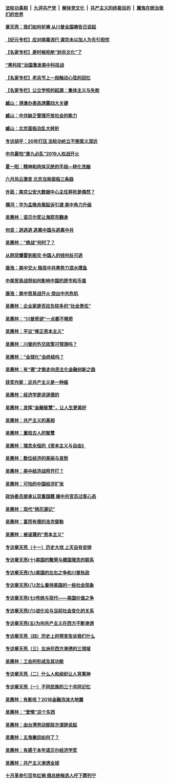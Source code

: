 

####  [法轮功真相](../../../../basic/blob/master/README.md?t=05141231) &nbsp;|&nbsp; [九评共产党](../../../../9ping.md/blob/master/README.md?t=05141231) &nbsp;|&nbsp; [解体党文化](../../../../jtdwh.md/blob/master/README.md?t=05141231)  &nbsp;|&nbsp; [共产主义的终极目的](../../../../gczydzjmd.md/blob/master/README.md?t=05141231) &nbsp;|&nbsp; [魔鬼在统治我们的世界](../../../../mgztzwmdsj.md/blob/master/README.md?t=05141231) 

#### [章天亮：我们如何祈祷 从川普全国祷告日说起](../pages/nsc423/n11944627.md?t=05141231) 

#### [【纪元专栏】应对病毒流行 渥京未以加人为先引担忧](../pages/nsc423/n11875714.md?t=05141231) 

#### [【名家专栏】是时候拒绝“封杀文化”了](../pages/nsc423/n11814093.md?t=05141231) 

#### [“黑科技”治国激发美中科技战](../pages/nsc423/n11638056.md?t=05141231) 

#### [【名家专栏】老兵节上一段触动心弦的回忆](../pages/nsc423/n11646016.md?t=05141231) 

#### [【名家专栏】公立学校的起源：集体主义与失败](../pages/nsc423/n11601833.md?t=05141231) 

#### [臧山：港澳办表态透露四大关键](../pages/nsc423/n11421628.md?t=05141231) 

#### [臧山：中共缺乏管理开放社会的能力](../pages/nsc423/n11407457.md?t=05141231) 

#### [臧山：北京面临治乱大转折](../pages/nsc423/n11406895.md?t=05141231) 

#### [专访胡平：20年打压 法轮功屹立不倒意义深远](../pages/nsc423/n11398800.md?t=05141231) 

#### [中共最怕“逢九必乱”2019人权战开火](../pages/nsc423/n11385248.md?t=05141231) 

#### [夏一阳：精神和肉体灭绝的手段—转化洗脑](../pages/nsc423/n11368250.md?t=05141231) 

#### [六月风云激变 北京当局面临三条路](../pages/nsc423/n11313668.md?t=05141231) 

#### [许茹：南京公安大数据中心主任猝死是偶然？](../pages/nsc423/n11064744.md?t=05141231) 

#### [横河：华为孟晚舟案起诉引渡 美中角力升级](../pages/nsc423/n11027230.md?t=05141231) 

#### [吴惠林：诺贝尔奖让海耶克翻身](../pages/nsc423/n10890049.md?t=05141231) 

#### [何坚：逃逃逃 逃离中国与逃离中共](../pages/nsc423/n10592891.md?t=05141231) 

#### [吴惠林：“商战”何时了？](../pages/nsc423/n10573558.md?t=05141231) 

#### [从网贷爆雷到股灾 中国人的钱何处可逃](../pages/nsc423/n10572800.md?t=05141231) 

#### [唐浩：美中交火 隐现中共黑势力混水摸鱼](../pages/nsc423/n10544040.md?t=05141231) 

#### [中美贸易战将如何影响中国的房市和币值](../pages/nsc423/n10543697.md?t=05141231) 

#### [唐浩：美中贸易战开火 烧出中共危机](../pages/nsc423/n10540126.md?t=05141231) 

#### [吴惠林：企业家是否应负较多的“社会责任”](../pages/nsc423/n10535022.md?t=05141231) 

#### [吴惠林：“川普奇迹”一点都不稀奇](../pages/nsc423/n10512808.md?t=05141231) 

#### [吴惠林：平议“修正资本主义”](../pages/nsc423/n10495724.md?t=05141231) 

#### [吴惠林：川普的外交政策可预测吗？](../pages/nsc423/n10462387.md?t=05141231) 

#### [吴惠林：“全球化”会终结吗？](../pages/nsc423/n10452838.md?t=05141231) 

#### [吴惠林：有“德”才能走向民主化金融创新之路](../pages/nsc423/n10432292.md?t=05141231) 

#### [获奖作家：这共产主义是一种癌](../pages/nsc423/n10431541.md?t=05141231) 

#### [吴惠林：经济学是讲道德的](../pages/nsc423/n10398014.md?t=05141231) 

#### [吴惠林：发挥“金融智慧”，让人生更美好](../pages/nsc423/n10375019.md?t=05141231) 

#### [吴惠林：共产主义的真相](../pages/nsc423/n10351394.md?t=05141231) 

#### [吴惠林：重拾古人的智慧](../pages/nsc423/n10337691.md?t=05141231) 

#### [吴惠林：理念永恒的《资本主义与自由》](../pages/nsc423/n10316274.md?t=05141231) 

#### [吴惠林：数位经济的美丽与哀愁](../pages/nsc423/n10292946.md?t=05141231) 

#### [吴惠林：美中经济战将开打？](../pages/nsc423/n10258825.md?t=05141231) 

#### [吴惠林：可怕的中国经济扩张](../pages/nsc423/n10219147.md?t=05141231) 

#### [政协委员提承认双重国籍 揭中共官员过客心态](../pages/nsc423/n10208809.md?t=05141231) 

#### [吴惠林：现代“桃花源记”](../pages/nsc423/n10185234.md?t=05141231) 

#### [吴惠林：富而有德的洛克斐勒](../pages/nsc423/n10142264.md?t=05141231) 

#### [吴惠林：被诬蔑的“资本主义”](../pages/nsc423/n10124816.md?t=05141231) 

#### [专访章天亮（十一）历史大戏 上天自有安排](../pages/nsc423/n10094905.md?t=05141231) 

#### [专访章天亮(十)美国的繁荣与建国理念的联系](../pages/nsc423/n10094899.md?t=05141231) 

#### [专访章天亮(九)美国的左右之争和川普执政](../pages/nsc423/n10094889.md?t=05141231) 

#### [专访章天亮(八)怎么看待美国的一些社会现象](../pages/nsc423/n10094857.md?t=05141231) 

#### [专访章天亮(七)传统与现代——美国价值之争](../pages/nsc423/n10093140.md?t=05141231) 

#### [专访章天亮(六)进化论与当前社会变化的关系](../pages/nsc423/n10092036.md?t=05141231) 

#### [专访章天亮(五)为何共产主义在西方不断渗透](../pages/nsc423/n10083620.md?t=05141231) 

#### [专访章天亮（四）历史上的预言告诉我们什么](../pages/nsc423/n10083606.md?t=05141231) 

#### [专访章天亮（三）左派在西方渗透的三领域](../pages/nsc423/n10081115.md?t=05141231) 

#### [吴惠林：工会的形成及其功能](../pages/nsc423/n10080633.md?t=05141231) 

#### [专访章天亮（二）什么人和组织让人背离神](../pages/nsc423/n10076637.md?t=05141231) 

#### [专访章天亮（一）不同民族的三个共同记忆](../pages/nsc423/n10074188.md?t=05141231) 

#### [吴惠林：有影呒？2018金融泡沫大地震](../pages/nsc423/n10040534.md?t=05141231) 

#### [吴惠林：“爱情”这个东西](../pages/nsc423/n10019423.md?t=05141231) 

#### [吴惠林：由台湾劳动部政次请辞说起](../pages/nsc423/n9979679.md?t=05141231) 

#### [吴惠林：五鬼搬运如何了？](../pages/nsc423/n9925338.md?t=05141231) 

#### [吴惠林：有感于本年诺贝尔经济学奖](../pages/nsc423/n9871883.md?t=05141231) 

#### [吴惠林：共产主义渗透全球](../pages/nsc423/n9812748.md?t=05141231) 

#### [十月革命引百年红祸 俄总统候选人吁下葬列宁](../pages/nsc423/n9810182.md?t=05141231) 

